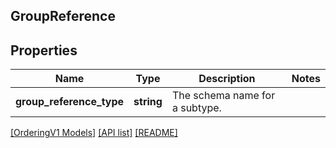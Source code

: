## GroupReference

## Properties

Name | Type | Description | Notes
------------ | ------------- | ------------- | -------------
**group_reference_type** | **string** | The schema name for a subtype. |

[[OrderingV1 Models]](../) [[API list]](../../Api) [[README]](../../../README.md)
